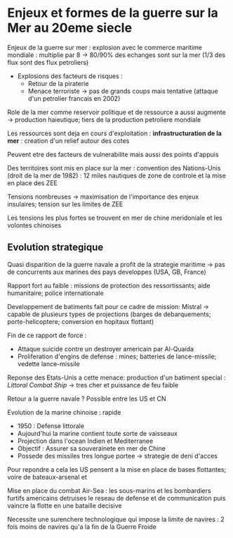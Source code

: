 # Enjeux et formes de la guerre sur la Mer au 20eme siecle
Enjeux de la guerre sur mer : explosion avec le commerce maritime mondiale : multiplie par 8 -> 80/90% des echanges sont sur la mer (1/3 des flux sont des flux petroliers)

- Explosions des facteurs de risques :
  - Retour de la piraterie
  - Menace terroriste -> pas de grands coups mais tentative (attaque d'un petrolier francais en 2002)

Role de la mer comme reservoir politique et de ressource a aussi augmente -> production haieutique; tiers de la production petroliere mondiale 

Les ressources sont deja en cours d'exploitation : **infrastructuration de la mer** : creation d'un relief autour des cotes 

Peuvent etre des facteurs de vulnerabilite mais aussi des points d'appuis

Des territoires sont mis en place sur la mer : convention des Nations-Unis (droit de la mer de 1982) : 12 miles nautiques de zone de controle et la mise en place des ZEE

Tensions nombreuses -> maximisation de l'importance des enjeux insulaires; tension sur les limites de ZEE 

Les tensions les plus fortes se trouvent en mer de chine meridoniale et les volontes chinoises 

## Evolution strategique 
Quasi disparition de la guerre navale a profit de la strategie maritime -> pas de concurrents aux marines des pays developpes (USA, GB, France)

Rapport fort au faible : missions de protection des ressortissants; aide humanitaire; police internationale

Developpement de batiments fait pour ce cadre de mission: Mistral -> capable de plusieurs types de projections (barges de debarquements; porte-helicoptere; conversion en hopitaux flottant)

Fin de ce rapport de force : 
  - Attaque suicide contre un destroyer americain par Al-Quaida
  - Proliferation d'engins de defense : mines; batteries de lance-missile; vedette lance-missile 

Reponse des Etats-Unis a cette menace: production d'un batiment special : *Littoral Combat Ship* -> tres cher et puissance de feu faible

Retour a la guerre navale ? Possible entre les US et CN 

Evolution de la marine chinoise : rapide 
  - 1950 : Defense littorale
  - Aujourd'hui la marine contient toute sorte de vaisseaux 
  - Projection dans l'ocean Indien et Mediterranee 
  - Objectif : Assurer sa souverainete en mer de Chine 
  - Possede des missiles tres longue portee -> strategie de deni d'acces

Pour repondre a cela les US pensent a la mise en place de bases flottantes; voire de bateaux-arsenal et 

Mise en place du combat Air-Sea : 
  les sous-marins et les bombardiers furtifs americains detruises le reseau de defense et de communication puis vaincre la flotte en une bataille decisive 

Necessite une surenchere technologique qui impose la limite de navires : 2 fois moins de navires qu'a la fin de la Guerre Froide 
